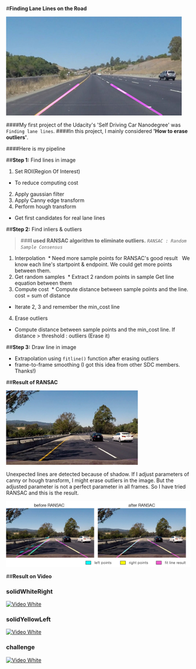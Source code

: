 #**Finding Lane Lines on the Road** 

<img src="result_solidYellowCurve.jpg" width="480" alt="Combined Image" />

####My first project of the Udacity's 'Self Driving Car Nanodegree' was `Finding lane lines`.
####In this project, I mainly considered **'How to erase outliers'**.

####Here is my pipeline

##**Step 1:** Find lines in image

1. Set ROI(Region Of Interest)
  * To reduce computing cost
2. Apply gaussian filter
3. Apply Canny edge transform
4. Perform hough transform 
  * Get first candidates for real lane lines
 
##**Step 2:** Find inliers & outliers

> ###**I used RANSAC algorithm to eliminate outliers.**
> *`RANSAC : Random Sample Consensus`*

1. Interpolation
  * Need more sample points for RANSAC's good result 
    We know each line's startpoint & endpoint. We could get more points between them.
2. Get random samples
  * Extract 2 random points in sample
    Get line equation between them
3. Compute cost
  * Compute distance between sample points and the line.
    cost = sum of distance
*  Iterate 2, 3 and remember the min_cost line
4. Erase outliers
  * Compute distance between sample points and the min_cost line.
    If distance > threshold : outliers (Erase it)

##**Step 3:** Draw line in image

*  Extrapolation using `fitline()` function after erasing outliers
*  frame-to-frame smoothing (I got this idea from other SDC members. Thanks!) 


##**Result of RANSAC**

<img src="check_1.png" width="360" alt="Combined Image" />

Unexpected lines are detected because of shadow.
If I adjust parameters of canny or hough transform, I might erase outliers in the image.
But the adjusted parameter is not a perfect parameter in all frames.
So I have tried RANSAC and this is the result.

<img src="ransac_result.png" width="640" alt="Combined Image" />

##**Result on Video**

### solidWhiteRight
[![Video White](https://github.com/windowsub0406/SelfDrivingCarND/blob/master/SDC_project_1/result_white.gif?raw=true)](https://youtu.be/Un9S84z3U4w)

### solidYellowLeft
[![Video White](https://github.com/windowsub0406/SelfDrivingCarND/blob/master/SDC_project_1/result_yellow.gif?raw=true)](https://youtu.be/cC4IFJYqVOY)

### challenge
[![Video White](https://github.com/windowsub0406/SelfDrivingCarND/blob/master/SDC_project_1/result_extra.gif?raw=true)](https://youtu.be/_2mQ5Eq64DY)
